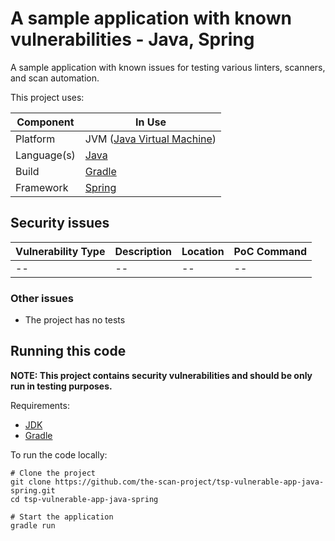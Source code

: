 # A sample application with known vulnerabilities - Java, Spring

A sample application with known issues for testing various linters, scanners,
and scan automation.

This project uses:

| Component   | In Use                                                  | 
|-------------|---------------------------------------------------------|
| Platform    | JVM ([Java Virtual Machine](https://openjdk.java.net/)) |
| Language(s) | [Java](https://www.java.com/)                           |
| Build       | [Gradle](https://gradle.org/)                           |
| Framework   | [Spring](https://spring.io/)                            |

## Security issues

| Vulnerability Type | Description | Location | PoC Command |
|--------------------|-------------|----------|-------------|
| --                 | --          | --       | --          |

### Other issues

* The project has no tests

## Running this code

**NOTE: This project contains security vulnerabilities and should be only run in
testing purposes.**

Requirements:

* [JDK](https://openjdk.java.net/)
* [Gradle](https://gradle.org/)

To run the code locally:

```shell
# Clone the project
git clone https://github.com/the-scan-project/tsp-vulnerable-app-java-spring.git
cd tsp-vulnerable-app-java-spring

# Start the application
gradle run
```
